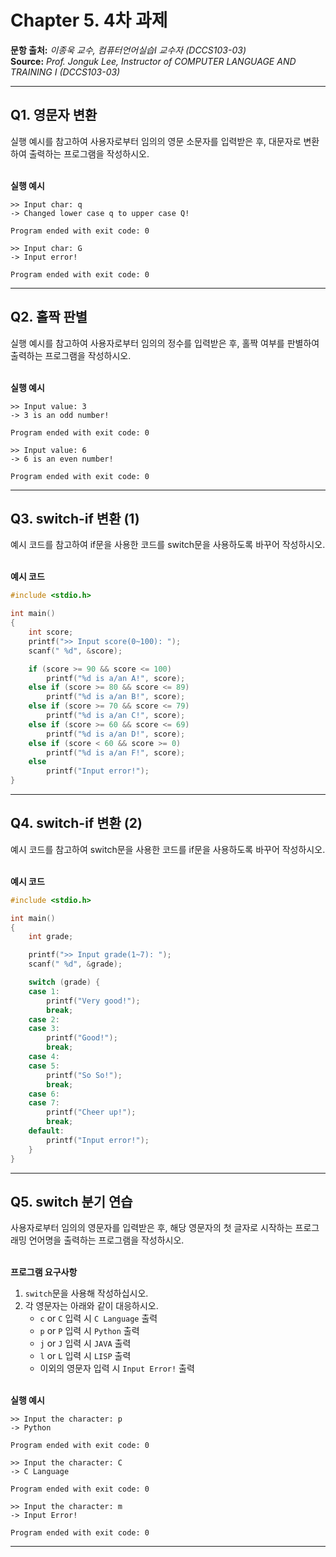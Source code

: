 # Chapter 5. 4차 과제

**문항 출처:** *이종욱 교수, 컴퓨터언어실습Ⅰ 교수자 (DCCS103-03)* <br>
**Source:** *Prof. Jonguk&nbsp;Lee, Instructor of COMPUTER LANGUAGE AND TRAINING Ⅰ (DCCS103-03)*

---

## Q1. 영문자 변환

실행 예시를 참고하여 사용자로부터 임의의 영문 소문자를 입력받은 후, 대문자로 변환하여 출력하는 프로그램을 작성하시오.


<br>**실행 예시**

```text
>> Input char: q
-> Changed lower case q to upper case Q!

Program ended with exit code: 0
```

```text
>> Input char: G
-> Input error!

Program ended with exit code: 0
```



---

## Q2. 홀짝 판별

실행 예시를 참고하여 사용자로부터 임의의 정수를 입력받은 후, 홀짝 여부를 판별하여 출력하는 프로그램을 작성하시오.


<br>**실행 예시**

```text
>> Input value: 3
-> 3 is an odd number!

Program ended with exit code: 0
```

```text
>> Input value: 6
-> 6 is an even number!

Program ended with exit code: 0
```



---

## Q3. switch-if 변환 (1)

예시 코드를 참고하여 if문을 사용한 코드를 switch문을 사용하도록 바꾸어 작성하시오.


<br>**예시 코드**

```c
#include <stdio.h>

int main()
{
	int score;
	printf(">> Input score(0~100): ");
	scanf(" %d", &score);

	if (score >= 90 && score <= 100)
		printf("%d is a/an A!", score);
	else if (score >= 80 && score <= 89)
		printf("%d is a/an B!", score);
	else if (score >= 70 && score <= 79)
		printf("%d is a/an C!", score);
	else if (score >= 60 && score <= 69)
		printf("%d is a/an D!", score);
	else if (score < 60 && score >= 0)
		printf("%d is a/an F!", score);
	else
		printf("Input error!");
}
```



---

## Q4. switch-if 변환 (2)

예시 코드를 참고하여 switch문을 사용한 코드를 if문을 사용하도록 바꾸어 작성하시오.


<br>**예시 코드**

```c
#include <stdio.h>

int main()
{
	int grade;

	printf(">> Input grade(1~7): ");
	scanf(" %d", &grade);

	switch (grade) {
	case 1:
		printf("Very good!");
		break;
	case 2:
	case 3:
		printf("Good!");
		break;
	case 4:
	case 5:
		printf("So So!");
		break;
	case 6:
	case 7:
		printf("Cheer up!");
		break;
	default:
		printf("Input error!");
	}
}
```



---

## Q5. switch 분기 연습

사용자로부터 임의의 영문자를 입력받은 후, 해당 영문자의 첫 글자로 시작하는 프로그래밍 언어명을 출력하는 프로그램을 작성하시오.


<br>**프로그램 요구사항**

1. `switch`문을 사용해 작성하십시오.
2. 각 영문자는 아래와 같이 대응하시오.
    - `c` or `C` 입력 시 `C Language` 출력
    - `p` or `P` 입력 시 `Python` 출력
    - `j` or `J` 입력 시 `JAVA` 출력
    - `l` or `L` 입력 시 `LISP` 출력
    - 이외의 영문자 입력 시 `Input Error!` 출력


<br>**실행 예시**

```text
>> Input the character: p
-> Python

Program ended with exit code: 0
```

```text
>> Input the character: C
-> C Language

Program ended with exit code: 0
```

```text
>> Input the character: m
-> Input Error!

Program ended with exit code: 0
```


---